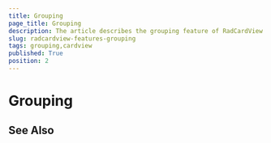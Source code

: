 ```yaml
---
title: Grouping
page_title: Grouping
description: The article describes the grouping feature of RadCardView.
slug: radcardview-features-grouping
tags: grouping,cardview
published: True
position: 2
---
```


# Grouping

## See Also